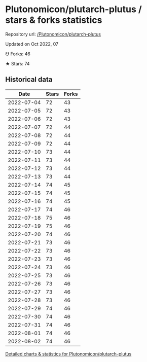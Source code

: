 # Plutonomicon/plutarch-plutus / stars & forks statistics

Repository url: [/Plutonomicon/plutarch-plutus](https://github.com/Plutonomicon/plutarch-plutus)

Updated on Oct 2022, 07

☋ Forks: 46

★ Stars: 74

## Historical data
| Date | Stars | Forks |
|------|-------|-------|
| 2022-07-04 | 72 | 43 | 
| 2022-07-05 | 72 | 43 | 
| 2022-07-06 | 72 | 43 | 
| 2022-07-07 | 72 | 44 | 
| 2022-07-08 | 72 | 44 | 
| 2022-07-09 | 72 | 44 | 
| 2022-07-10 | 73 | 44 | 
| 2022-07-11 | 73 | 44 | 
| 2022-07-12 | 73 | 44 | 
| 2022-07-13 | 73 | 44 | 
| 2022-07-14 | 74 | 45 | 
| 2022-07-15 | 74 | 45 | 
| 2022-07-16 | 74 | 45 | 
| 2022-07-17 | 74 | 46 | 
| 2022-07-18 | 75 | 46 | 
| 2022-07-19 | 75 | 46 | 
| 2022-07-20 | 74 | 46 | 
| 2022-07-21 | 73 | 46 | 
| 2022-07-22 | 73 | 46 | 
| 2022-07-23 | 73 | 46 | 
| 2022-07-24 | 73 | 46 | 
| 2022-07-25 | 73 | 46 | 
| 2022-07-26 | 73 | 46 | 
| 2022-07-27 | 73 | 46 | 
| 2022-07-28 | 73 | 46 | 
| 2022-07-29 | 74 | 46 | 
| 2022-07-30 | 74 | 46 | 
| 2022-07-31 | 74 | 46 | 
| 2022-08-01 | 74 | 46 | 
| 2022-08-02 | 74 | 46 | 


[Detailed charts & statistics for Plutonomicon/plutarch-plutus](https://reviewgithub.com/rep/Plutonomicon/plutarch-plutus)

